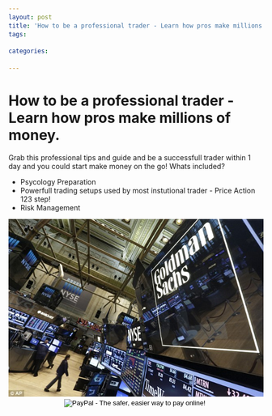 ```yaml
---
layout: post
title: 'How to be a professional trader - Learn how pros make millions of money'
tags:
  
categories:
  
---
```

# How to be a professional trader - Learn how pros make millions of money.

Grab this professional tips and guide and be a successfull trader within 1 day and you could start make money on the go!
Whats included?
- Psycology Preparation
- Powerfull trading setups used by most instutional trader - Price Action 123 step!
- Risk Management

<div align="center">
<img alt="Pepperstone Rebate" src="/static/img/general-image/How-To-Be-a-Pro-Trader-in-1-Day.jpg" title="How to be a professional trader">


<form action="https://www.paypal.com/cgi-bin/webscr" method="post" target="_top">
<input type="hidden" name="cmd" value="_s-xclick">
<input type="hidden" name="hosted_button_id" value="7SAXUHDCGSYLG">
<input type="image" src="https://www.paypalobjects.com/en_US/i/btn/btn_buynowCC_LG.gif" border="0" name="submit" alt="PayPal - The safer, easier way to pay online!">
<img alt="" border="0" src="https://www.paypalobjects.com/en_US/i/scr/pixel.gif" width="1" height="1">
</form>

</div>
